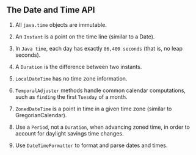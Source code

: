 ## The Date and Time API

1. All `java.time` objects are immutable.

2. An `Instant` is a point on the time line (similar to a Date).

3. In `Java time`, each day has exactly `86,400 seconds` (that is, no leap seconds).

4. A `Duration` is the difference between two instants.

5. `LocalDateTime` has no time zone information.

6. `TemporalAdjuster` methods handle common calendar computations, such as `finding` the first `Tuesday` of a month.

7. `ZonedDateTime` is a point in time in a given time zone (similar to GregorianCalendar).

8. Use a `Period`, not a `Duration`, when advancing zoned time, in order to account for daylight savings time changes.

9. Use `DateTimeFormatter` to format and parse dates and times.
